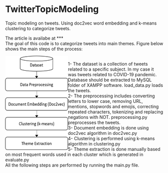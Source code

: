 # TwitterTopicModeling
Topic modeling on tweets. Using doc2vec word embedding and k-means clustering to categorize tweets. 

The article is availabe at ***  
The goal of this code is to categorize tweets into main themes. Figure below shows the main steps of the process:  
  
  
<a href="url"><img src="https://github.com/Hamoon1987/TwitterTopicModeling/blob/main/Flowchart.png" align="left" height="300" width="200" ></a>  
1- The dataset is a collection of tweets related to a specific subject. In my case it was tweets related to COVID-19 pandemic. Database should be extracted to MySQL folder of XAMPP software. load_data.py loads the tweets.  
2- The preprocessing includes converting letters to lower case, removing URL, mentions, stopwords and emojis, correcting repeated characters, tokenizing and replacing negations with NOT. preprocessing.py preprocesses the tweets.  
3- Document embedding is done using doc2vec algorithm in doc2vec.py  
4- Clustering is performed using k-means algorithm in clustering.py  
5- Theme extraction is done manually based on most frequent words used in each cluster which is generated in evaluate.py  
All the following steps are performed by running the main.py file. 
